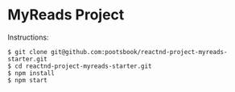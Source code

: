 # MyReads Project

Instructions:

```
$ git clone git@github.com:pootsbook/reactnd-project-myreads-starter.git
$ cd reactnd-project-myreads-starter.git
$ npm install
$ npm start
```

